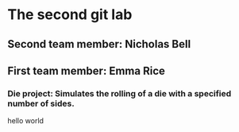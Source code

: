 # The second git lab
## Second team member: Nicholas Bell
## First team member: Emma Rice
### Die project: Simulates the rolling of a die with a specified number of sides.

hello world
